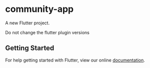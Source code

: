 # community-app

A new Flutter project.

Do not change the flutter plugin versions


## Getting Started

For help getting started with Flutter, view our online
[documentation](https://flutter.io/).
